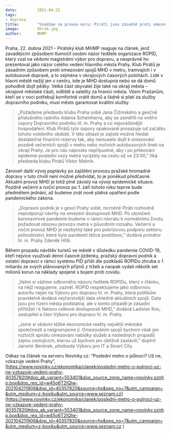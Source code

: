 ```yaml
---
date:         2021-04-22
tags:         
- doprava
title:        "Uvádíme na pravou míru: Piráti jsou zásadně proti omezování spojů pražské hromadné dopravy"
image: 	      9hrib.jpg
author:       MHMP
---
```


Praha, 22. dubna 2021 – Pirátský klub MHMP reaguje na článek, jenž zavádějícím způsobem tlumočil osobní názor ředitele organizace ROPID, který vzal na vědomí magistrátní výbor pro dopravu, a nesprávně ho prezentoval jako názor celého vedení hlavního města Prahy. Klub Pirátů je zásadním způsobem proti omezování spojů MHD v metru, tramvajích i v autobusové dopravě, a to zejména v okrajových časových polohách. Lidé v hlavní městě nežijí jen v centru, kde je MHD dostupná nebo se dá domů pohodlně dojít pěšky. Velká část obyvatel žije také na okraji města – okrajové městské části, sídliště a satelity za hranicí města. Všem Pražanům, kteří se v noci potřebují komfortně vrátit domů a řádně si platí za služby dopravního podniku, musí město garantovat kvalitní služby. 

> „Požádáme předsedu klubu Praha sobě Jana Čižinského a gesčně příslušného radního Adama Scheinherra, aby se zaměřili na vnitřní úspory Dopravního podniku hl. m. Prahy a co nejuváženější hospodaření. Klub Pirátů tyto úspory opakovaně prosazuje od začátku tohoto volebního období. V této oblasti je zajisté možné hledat dostatečné finanční rezervy tak, aby nemuselo dojít k omezování pozdně večerních spojů v metru nebo nočních autobusových linek na okraji Prahy. Je pro nás naprosto nepřípustné, aby i po překonání epidemie poslední vozy metra vyrážely na cestu už ve 23:00,” říká předseda klubu Pirátů Viktor Mahrik. 

Zároveň další vývoj poptávky po zajištění provozu pražské hromadné dopravy v tuto chvíli není možné předvídat, to je poněkud předčasné. Aktuální provoz MHD je totiž plně závislý na vývoji epidemické situace. Pozdně večerní a noční provoz po 1.  září tohoto roku teprve bude předmětem jednání, až budeme znát nově platná opatření podle pandemického zákona.  

> „Dopravní podnik je v gesci Prahy sobě, nicméně Piráti rozhodně nepodporují návrhy na omezení dostupnosti MHD. Po ukončení koronavirové pandemie budeme v rámci návratu k normálnímu životu požadovat obnovu provozu metra v původním rozsahu. Večerní a noční provoz MHD je nezbytný také pro pokrizovou podporu sektoru pohostinství, které bylo pandemií těžce postiženo,” dodává primátor hl. m. Prahy Zdeněk Hřib.  

Během propadu návštěv turistů ve městě v důsledku pandemie COVID-19, kteří nejvíce využívali denní časové jízdenky, pražský dopravní podnik a ostatní dopravci v rámci systému PID přišli dle podkladů ROPIDu zhruba o 1 miliardu ze svých plánovaných příjmů z tržeb a naopak vydali několik set milionů korun na náklady spojené s bojem proti covidu. 

> „Velmi si vážíme odborného názoru ředitele ROPIDu, který v článku, na nějž reagujeme, zazněl.  ROPID respektujeme jako odbornou autoritu nejen na Výboru pro dopravu hl. m. Prahy, která politikům pravidelně dodává nejčerstvější data ohledně aktuálních spojů. Data jsou pro řízení města podstatná, ale v tomto případě je zásadní přihlížet i k faktoru celkové dostupnosti MHD,” dodává Ladislav Kos, zastupitel a člen Výboru pro dopravu hl. m. Prahy.  

> „Jsme si vědomí těžké ekonomické reality největší městské společnosti a neignorujeme ji. Omezováním spojů bychom však jen roztočili spirálu omezování nabídky služeb a následných propadů zájmu cestujících, kterou už bychom jen obtížně zastavili,” doplnil Jaromír Beránek, předseda Výboru pro IT a Smart City. 

Odkaz na článek na serveru Novinky.cz: “Poslední metro o půlnoci? Už ne, vzkazuje vedení Prahy”, [https://www.novinky.cz/ekonomika/clanek/posledni-metro-o-pulnoci-uz-ne-vzkazuje-vedeni-prahy-40357820#dop_ab_variant=553401&dop_source_zone_name=novinky.sznhp.box&dop_req_id=w45o6T2IQIw-202104211906&dop_id=40357820&source=hp&seq_no=7&utm_campaign=&utm_medium=z-boxiku&utm_source=www.seznam.cz](https://www.novinky.cz/ekonomika/clanek/posledni-metro-o-pulnoci-uz-ne-vzkazuje-vedeni-prahy-40357820#dop_ab_variant=553401&dop_source_zone_name=novinky.sznhp.box&dop_req_id=w45o6T2IQIw-202104211906&dop_id=40357820&source=hp&seq_no=7&utm_campaign=&utm_medium=z-boxiku&utm_source=www.seznam.cz )
